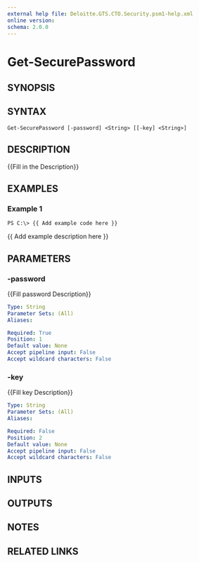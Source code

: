 ```yaml
---
external help file: Deloitte.GTS.CTO.Security.psm1-help.xml
online version: 
schema: 2.0.0
---
```


# Get-SecurePassword

## SYNOPSIS

## SYNTAX

```
Get-SecurePassword [-password] <String> [[-key] <String>]
```

## DESCRIPTION
{{Fill in the Description}}

## EXAMPLES

### Example 1
```
PS C:\> {{ Add example code here }}
```

{{ Add example description here }}

## PARAMETERS

### -password
{{Fill password Description}}

```yaml
Type: String
Parameter Sets: (All)
Aliases: 

Required: True
Position: 1
Default value: None
Accept pipeline input: False
Accept wildcard characters: False
```

### -key
{{Fill key Description}}

```yaml
Type: String
Parameter Sets: (All)
Aliases: 

Required: False
Position: 2
Default value: None
Accept pipeline input: False
Accept wildcard characters: False
```

## INPUTS

## OUTPUTS

## NOTES

## RELATED LINKS

